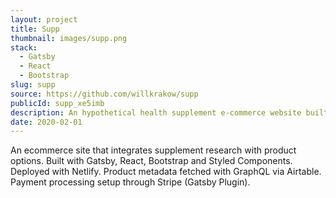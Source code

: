 ```yaml
---
layout: project
title: Supp
thumbnail: images/supp.png
stack:
  - Gatsby
  - React
  - Bootstrap
slug: supp
source: https://github.com/willkrakow/supp
publicId: supp_xe5imb
description: An hypothetical health supplement e-commerce website built with Gatsby, Stripe and Styled-Components.
date: 2020-02-01
---
```

An ecommerce site that integrates supplement research with product options. Built with Gatsby, React, Bootstrap and Styled Components. Deployed with Netlify. Product metadata fetched with GraphQL via Airtable. Payment processing setup through Stripe (Gatsby Plugin).